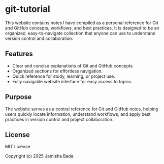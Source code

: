 # git-tutorial

This website contains notes I have compiled as a personal reference for Git and GitHub concepts, workflows, and best practices. It is designed to be an organized, easy-to-navigate collection that anyone can use to understand version control and collaboration.

## Features

- Clear and concise explanations of Git and GitHub concepts.
- Organized sections for effortless navigation.
- Quick reference for study, learning, or project use.
- Fully navigable website interface for easy access to topics.

## Purpose

The website serves as a central reference for Git and GitHub notes, helping users quickly locate information, understand workflows, and apply best practices in version control and project collaboration.

## License

MIT License

Copyright (c) 2025 Jamisha Bade
